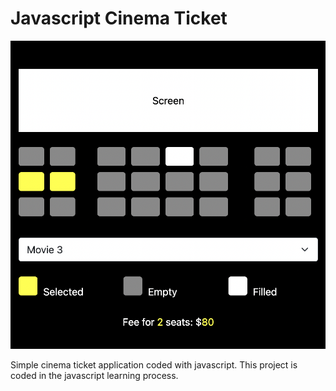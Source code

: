 # Javascript Cinema Ticket

![Example Image](example-image.png)

Simple cinema ticket application coded with javascript. This project is coded in the javascript learning process.
